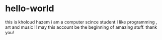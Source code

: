 # hello-world
this is kholoud hazem i am a computer scince student 
I like programming , art and music !!
may this account be the beginning of amazing stuff.
thank you!
